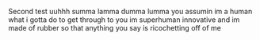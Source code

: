 Second test
uuhhh summa lamma dumma lumma you assumin im a human what i gotta do to get through to you im superhuman innovative and im made of rubber so that anything you say is ricochetting off of me